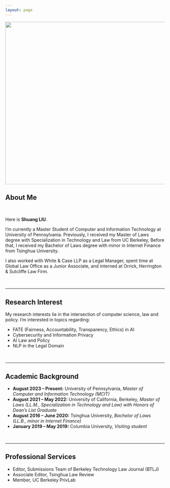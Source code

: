 ```yaml
---
layout: page
---
```


<img src="https://olivialiu121.github.io/olivia.jpg" class="floatpic" width="512" height="512">

## About Me

<br>

Here is **Shuang LIU**.

I’m currently a Master Student of Computer and Information Technology at University of Pennsylvania. Previously, I received my Master of Laws degree with Specialization in Technology and Law from UC Berkeley, Before that, I received my Bachelor of Laws degree with minor in Internet Finance from Tsinghua University.

I also worked with White & Case LLP as a Legal Manager, spent time at Global Law Office as a Junior Associate, and interned at Orrick, Herrington & Sutcliffe Law Firm.

<br>

---

## Research Interest

My research interests lie in the intersection of computer science, law and policy. I’m interested in topics regarding:

- FATE (Fairness, Accountability, Transparency, Ethics) in AI
- Cybersecurity and Information Privacy
- AI Law and Policy
- NLP in the Legal Domain

<br>

---

## Academic Background

- **August 2023 – Present:** University of Pennsylvania, *Master of Computer and Information Technology (MCIT)*
- **August 2021 – May 2022:** University of California, Berkeley, *Master of Laws (LL.M., Specialization in Technology and Law) with Honors of Dean’s List Graduate*
- **August 2016 – June 2020:** Tsinghua University, *Bachelor of Laws (LL.B., minor in Internet Finance)*
- **January 2019 – May 2019:** Columbia University, *Visiting student*

<br>

---

## Professional Services

- Editor, Submissions Team of Berkeley Technology Law Journal (BTLJ)
- Associate Editor, Tsinghua Law Review
- Member, UC Berkeley PrivLab


